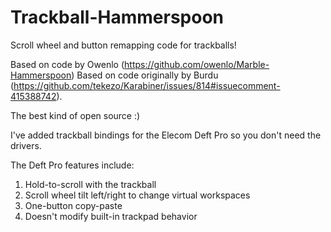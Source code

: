 # Trackball-Hammerspoon
Scroll wheel and button remapping code for trackballs!

Based on code by Owenlo (https://github.com/owenlo/Marble-Hammerspoon)
Based on code originally by Burdu (https://github.com/tekezo/Karabiner/issues/814#issuecomment-415388742). 

The best kind of open source :)

I've added  trackball bindings for the Elecom Deft Pro so you don't need the drivers.

The Deft Pro features include:

1. Hold-to-scroll with the trackball
2. Scroll wheel tilt left/right to change virtual workspaces
3. One-button copy-paste
3. Doesn't modify built-in trackpad behavior 


